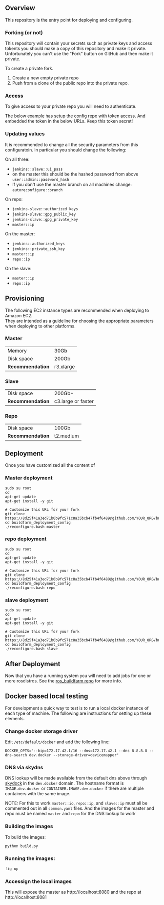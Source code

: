 ## Overview

This repository is the entry point for deploying and configuring.




### Forking (or not)

This repository will contain your secrets such as private keys and access tokents you should make a copy of this repository and make it private.
Unfortunately you can't use the "Fork" button on GitHub and then make it private.

To create a private fork.
1. Create a new empty private repo
1. Push from a clone of the public repo into the private repo.

### Access

To give access to your private repo you will need to authenticate.

The below example has setup the config repo with token access.
And embedded the token in the below URLs.
Keep this token secret!

### Updating values

It is recommended to change all the security parameters from this configuratoin.
In particular you should change the following:

On all three:
 * `jenkins::slave::ui_pass`
 * on the master this should be the hashed password from above `user::admin::password_hash`
 * If you don't use the master branch on all machines change: `autoreconfigure::branch`


 On repo:
 * `jenkins-slave::authorized_keys`
 * `jenkins-slave::gpg_public_key`
 * `jenkins-slave::gpg_private_key`
 * `master::ip`

 On the master:
  * `jenkins::authorized_keys`
  * `jenkins::private_ssh_key`
  * `master::ip`
  * `repo::ip`

On the slave:
  * `master::ip`
  * `repo::ip`

## Provisioning

The following EC2 instance types are recommended when deploying to Amazon EC2.<br/>
They are intended as a guideline for choosing the appropriate parameters when deploying to other platforms.

### Master

<table>
<tr><td>Memory</td><td>30Gb</td></tr>
<tr><td>Disk space</td><td>200Gb</td></tr>
<tr><td><strong>Recommendation</strong></td><td>r3.xlarge</td></tr>
</table>

### Slave

<table>
<tr><td>Disk space</td><td>200Gb+</td></tr>
<tr><td><strong>Recommendation</strong></td><td>c3.large or faster</td></tr>
</table>

### Repo

<table>
<tr><td>Disk space</td><td>100Gb</td></tr>
<tr><td><strong>Recommendation</strong></td><td>t2.medium</td></tr>
</table>


## Deployment

Once you have customized all the content of

### Master deployment

    sudo su root
    cd
    apt-get update
    apt-get install -y git

    # Customize this URL for your fork
    git clone https://8d25f41a3ed71b0b9fc571c8a35bcb47fb4f6489@github.com/YOUR_ORG/buildfarm_deployment_config.git
    cd buildfarm_deployment_config
    ./reconfigure.bash master


### repo deployment

    sudo su root
    cd
    apt-get update
    apt-get install -y git

    # Customize this URL for your fork
    git clone https://8d25f41a3ed71b0b9fc571c8a35bcb47fb4f6489@github.com/YOUR_ORG/buildfarm_deployment_config.git
    cd buildfarm_deployment_config
    ./reconfigure.bash repo

### slave deployment

    sudo su root
    cd
    apt-get update
    apt-get install -y git

    # Customize this URL for your fork
    git clone https://8d25f41a3ed71b0b9fc571c8a35bcb47fb4f6489@github.com/YOUR_ORG/buildfarm_deployment_config.git
    cd buildfarm_deployment_config
    ./reconfigure.bash slave

## After Deployment

Now that you have a running system you will need to add jobs for one or more rosdistros.
See the [ros_buildfarm repo](https://github.com/ros-infrastructure/ros_buildfarm) for more info.

## Docker based local testing

For development a quick way to test is to run a local docker instance of each type of machine.
The following are instructions for setting up these elements.

### Change docker storage driver

Edit `/etc/default/docker` and add the following line:

    DOCKER_OPTS="--bip=172.17.42.1/16 --dns=172.17.42.1 --dns 8.8.8.8 --dns-search dev.docker --storage-driver=devicemapper"

### DNS via skydns

DNS lookup will be made available from the default dns above through [skydock](https://github.com/crosbymichael/skydock) in the `dev.docker` domain.
The hostname format is `IMAGE.dev.docker` or `CONTAINER.IMAGE.dev.docker` if there are multiple containers with the same image.

NOTE: For this to work `master::io`, `repo::ip`, and `slave::ip` must all be commented out in all `common.yaml` files.
And the images for the master and repo must be named `master` and `repo` for the DNS lookup to work

### Building the images

To build the images:

```bash
python build.py
```

### Running the images:
```bash
fig up
```

### Accessign the local images

This will expose the master as http://localhost:8080 and the repo at http://localhost:8081
